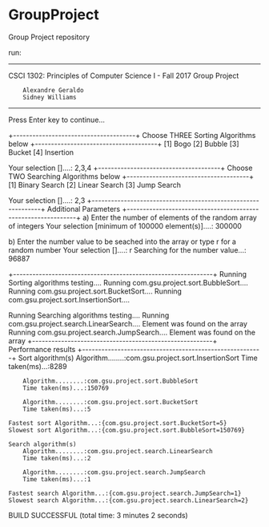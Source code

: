 # GroupProject
Group Project repository

run:
***************************************************************************
CSCI 1302: Principles of Computer Science I - Fall 2017
Group Project

		Alexandre Geraldo
		Sidney Williams


***************************************************************************
Press Enter key to continue...

+--------------------------------------+
Choose THREE  Sorting Algorithms below
+--------------------------------------+
	[1] Bogo
	[2] Bubble
	[3] Bucket
	[4] Insertion

Your selection []....: 2,3,4
+--------------------------------------+
Choose TWO Searching Algorithms below
+--------------------------------------+
	[1] Binary Search
	[2] Linear Search
	[3] Jump Search

Your selection []....: 2,3
+--------------------------------------------------------------+
Additional Parameters
+--------------------------------------------------------------+
a) Enter the number of elements of the random array of integers
	Your selection [minimum of 100000 element(s)]....: 300000
	
b) Enter the number value to be seached into the array or type r for a random number
	Your selection []....: r
	Searching for the number value...: 96887
	
+--------------------------------------------------------------+
Running Sorting algorithms testing....
Running com.gsu.project.sort.BubbleSort....
Running com.gsu.project.sort.BucketSort....
Running com.gsu.project.sort.InsertionSort....

Running Searching algorithms testing....
Running com.gsu.project.search.LinearSearch....
	Element was found on the array
Running com.gsu.project.search.JumpSearch....
	Element was found on the array
+--------------------------------------------------------+
Performance results
+--------------------------------------------------------+
	Sort algorithm(s)
		Algorithm........:com.gsu.project.sort.InsertionSort
		Time taken(ms)...:8289

		Algorithm........:com.gsu.project.sort.BubbleSort
		Time taken(ms)...:150769

		Algorithm........:com.gsu.project.sort.BucketSort
		Time taken(ms)...:5

	Fastest sort Algorithm...:{com.gsu.project.sort.BucketSort=5}
	Slowest sort Algorithm...:{com.gsu.project.sort.BubbleSort=150769}

	Search algorithm(s)
		Algorithm........:com.gsu.project.search.LinearSearch
		Time taken(ms)...:2

		Algorithm........:com.gsu.project.search.JumpSearch
		Time taken(ms)...:1

	Fastest search Algorithm...:{com.gsu.project.search.JumpSearch=1}
	Slowest search Algorithm...:{com.gsu.project.search.LinearSearch=2}

BUILD SUCCESSFUL (total time: 3 minutes 2 seconds)
